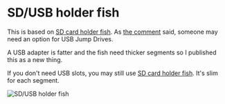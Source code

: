 # SD/USB holder fish

This is based on [SD card holder fish](https://www.thingiverse.com/thing:1734472). As [the comment](https://www.thingiverse.com/thing:1734472/#comment-974176) said, someone may need an option for USB Jump Drives. 

A USB adapter is fatter and the fish need thicker segments so I published this as a new thing. 

If you don't need USB slots, you may still use [SD card holder fish](https://www.thingiverse.com/thing:1734472). It's slim for each segment.  

![SD/USB holder fish](http://thingiverse-production-new.s3.amazonaws.com/renders/bc/47/ae/7b/22/453e763aed97a5cb512b342ec1c182df_preview_featured.jpg)
